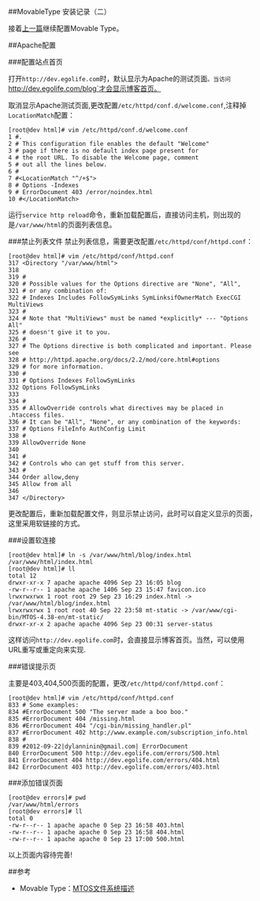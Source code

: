 ##MovableType 安装记录（二）

接着[上一篇](/blog/2012/09/29/mt_installation.html)继续配置Movable Type。

##Apache配置

###配置站点首页

打开`http://dev.egolife.com`时，默认显示为Apache的测试页面`。当访问`http://dev.egolife.com/blog`才会显示博客首页。

取消显示Apache测试页面,更改配置`/etc/httpd/conf.d/welcome.conf`,注释掉`LocationMatch`配置：
	
	[root@dev html]# vim /etc/httpd/conf.d/welcome.conf
	1 #.
	2 # This configuration file enables the default "Welcome"
	3 # page if there is no default index page present for
	4 # the root URL. To disable the Welcome page, comment
	5 # out all the lines below.
	6 #
	7 #<LocationMatch "^/+$">
	8 # Options -Indexes
	9 # ErrorDocument 403 /error/noindex.html
	10 #</LocationMatch>

运行`service http reload`命令，重新加载配置后，直接访问主机，则出现的是`/var/www/html`的页面列表信息。

###禁止列表文件
禁止列表信息，需要更改配置`/etc/httpd/conf/httpd.conf`：

	[root@dev html]# vim /etc/httpd/conf/httpd.conf
	317 <Directory "/var/www/html">
	318 
	319 #
	320 # Possible values for the Options directive are "None", "All",
	321 # or any combination of:
	322 # Indexes Includes FollowSymLinks SymLinksifOwnerMatch ExecCGI MultiViews
	323 #
	324 # Note that "MultiViews" must be named *explicitly* --- "Options All"
	325 # doesn't give it to you.
	326 #
	327 # The Options directive is both complicated and important. Please see
	328 # http://httpd.apache.org/docs/2.2/mod/core.html#options
	329 # for more information.
	330 #
	331 # Options Indexes FollowSymLinks
	332 Options FollowSymLinks
	333 
	334 #
	335 # AllowOverride controls what directives may be placed in .htaccess files.
	336 # It can be "All", "None", or any combination of the keywords:
	337 # Options FileInfo AuthConfig Limit
	338 #
	339 AllowOverride None
	340 
	341 #
	342 # Controls who can get stuff from this server.
	343 #
	344 Order allow,deny
	345 Allow from all
	346 
	347 </Directory>

更改配置后，重新加载配置文件，则显示禁止访问，此时可以自定义显示的页面，这里采用软链接的方式。

###设置软连接

	[root@dev html]# ln -s /var/www/html/blog/index.html /var/www/html/index.html
	[root@dev html]# ll
	total 12
	drwxr-xr-x 7 apache apache 4096 Sep 23 16:05 blog
	-rw-r--r-- 1 apache apache 1406 Sep 23 15:47 favicon.ico
	lrwxrwxrwx 1 root root 29 Sep 23 16:29 index.html -> /var/www/html/blog/index.html
	lrwxrwxrwx 1 root root 40 Sep 22 23:58 mt-static -> /var/www/cgi-bin/MTOS-4.38-en/mt-static/
	drwxr-xr-x 2 apache apache 4096 Sep 23 00:31 server-status

这样访问`http://dev.egolife.com`时，会直接显示博客首页。当然，可以使用URL重写或重定向来实现.

###错误提示页

主要是403,404,500页面的配置，更改`/etc/httpd/conf/httpd.conf`：

	[root@dev html]# vim /etc/httpd/conf/httpd.conf
	833 # Some examples:
	834 #ErrorDocument 500 "The server made a boo boo."
	835 #ErrorDocument 404 /missing.html
	836 #ErrorDocument 404 "/cgi-bin/missing_handler.pl"
	837 #ErrorDocument 402 http://www.example.com/subscription_info.html
	838 #
	839 #2012-09-22|dylanninin@gmail.com| ErrorDocument
	840 ErrorDocument 500 http://dev.egolife.com/errors/500.html
	841 ErrorDocument 404 http://dev.egolife.com/errors/404.html
	842 ErrorDocument 403 http://dev.egolife.com/errors/403.html

###添加错误页面

	[root@dev errors]# pwd
	/var/www/html/errors
	[root@dev errors]# ll
	total 0
	-rw-r--r-- 1 apache apache 0 Sep 23 16:58 403.html
	-rw-r--r-- 1 apache apache 0 Sep 23 16:58 404.html
	-rw-r--r-- 1 apache apache 0 Sep 23 17:00 500.html

以上页面内容待完善!

##参考

* Movable Type：[MTOS文件系统描述](http://www.movabletype.org/documentation/installation/file-system.html)
